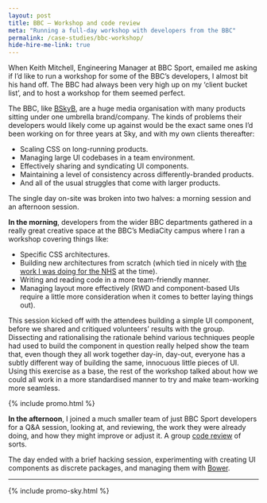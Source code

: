 ```yaml
---
layout: post
title: BBC – Workshop and code review
meta: "Running a full-day workshop with developers from the BBC"
permalink: /case-studies/bbc-workshop/
hide-hire-me-link: true
---
```


When Keith Mitchell, Engineering Manager at BBC Sport, emailed me asking if I’d
like to run a workshop for some of the BBC’s developers, I almost bit his hand
off. The BBC had always been very high up on my ‘client bucket list’, and to
host a workshop for them seemed perfect.

The BBC, like [BSkyB](/case-studies/bskyb/), are a huge media organisation with
many products sitting under one umbrella brand/company. The kinds of problems
their developers would likely come up against would be the exact same ones I’d
been working on for three years at Sky, and with my own clients thereafter:

* Scaling CSS on long-running products.
* Managing large UI codebases in a team environment.
* Effectively sharing and syndicating UI components.
* Maintaining a level of consistency across differently-branded products.
* And all of the usual struggles that come with larger products.

The single day on-site was broken into two halves: a morning session and an
afternoon session.

<b>In the morning</b>, developers from the wider BBC departments gathered in a really
great creative space at the BBC’s MediaCity campus where I ran a workshop
covering things like:

* Specific CSS architectures.
* Building new architectures from scratch (which tied in nicely with [the work I
  was doing for the NHS](/case-studies/nhs-nhsx-elearning-platform/) at the
  time).
* Writing and reading code in a more team-friendly manner.
* Managing layout more effectively (RWD and component-based UIs require a little
  more consideration when it comes to better laying things out).

This session kicked off with the attendees building a simple UI component,
before we shared and critiqued volunteers’ results with the group. Dissecting
and rationalising the rationale behind various techniques people had used to
build the component in question really helped show the team that, even though
they all work together day-in, day-out, everyone has a subtly different way of
building the same, innocuous little pieces of UI. Using this exercise as a base,
the rest of the workshop talked about how we could all work in a more
standardised manner to try and make team-working more seamless.

{% include promo.html %}

<b>In the afternoon</b>, I joined a much smaller team of just BBC Sport
developers for a Q&A session, looking at, and reviewing, the work they were
already doing, and how they might improve or adjust it. A group [code
review](http://csswizardry.com/work/#section-code-reviews) of sorts.

The day ended with a brief hacking session, experimenting with creating UI
components as discrete packages, and managing them with
[Bower](http://bower.io/).

---

{% include promo-sky.html %}
